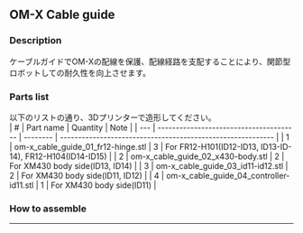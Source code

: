 ## OM-X Cable guide <br>

### Description <br>
ケーブルガイドでOM-Xの配線を保護、配線経路を支配することにより、関節型ロボットしての耐久性を向上させます。

### Parts list <br>
以下のリストの通り、3Dプリンターで造形してください。
<br>
| #   | Part name                               |  Quantity |  Note                                                        | 
| --- | --------------------------------------- |  -------- |  ----------------------------------------------------------- | 
| 1   | om-x_cable_guide_01_fr12-hinge.stl      |  3        |  For FR12-H101(ID12-ID13, ID13-ID-14), FR12-H104(ID14-ID15)  | 
| 2   | om-x_cable_guide_02_x430-body.stl       |  2        |  For XM430 body side(ID13, ID14)                             | 
| 3   | om-x_cable_guide_03_id11-id12.stl       |  2        |  For XM430 body side(ID11, ID12)                             | 
| 4   | om-x_cable_guide_04_controller-id11.stl |  1        |  For XM430 body side(ID11)                                   | 

### How to assemble

---
